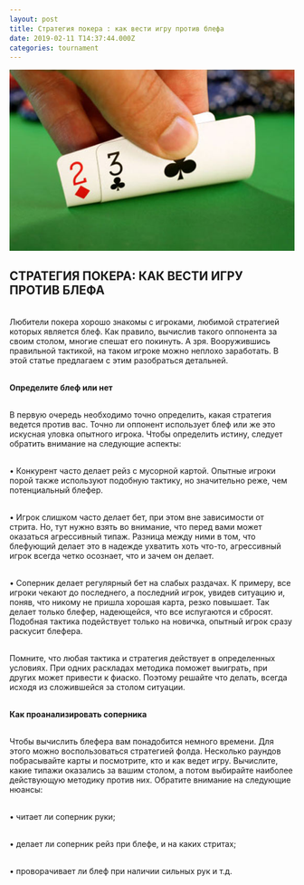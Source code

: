 ```yaml
---
layout: post
title: Стратегия покера : как вести игру против блефа
date: 2019-02-11 T14:37:44.000Z
categories: tournament
---
```


<img src="/images/fulls/bled.jpg" class="fit image"> 

## СТРАТЕГИЯ ПОКЕРА: КАК ВЕСТИ ИГРУ ПРОТИВ БЛЕФА

<br>Любители покера хорошо знакомы с игроками, любимой стратегией которых является блеф. Как правило, вычислив такого оппонента за своим столом, многие спешат его покинуть. А зря. Вооружившись правильной тактикой, на таком игроке можно неплохо заработать. В этой статье предлагаем с этим разобраться детальней. 

<br><strong>Определите блеф или нет</strong>

<br>В первую очередь необходимо точно определить, какая стратегия ведется против вас. Точно ли оппонент использует блеф или же это искусная уловка опытного игрока. Чтобы определить истину, следует обратить внимание на следующие аспекты:

<br>•	Конкурент часто делает рейз с мусорной картой. Опытные игроки порой также используют подобную тактику, но значительно реже, чем потенциальный блефер.

<br>•	Игрок слишком часто делает бет, при этом вне зависимости от стрита. Но, тут нужно взять во внимание, что перед вами может оказаться агрессивный типаж. Разница между ними в том, что блефующий делает это в надежде ухватить хоть что-то, агрессивный игрок всегда четко осознает, что и зачем он делает.

<br>•	Соперник делает регулярный бет на слабых раздачах. К примеру, все игроки чекают до последнего, а последний игрок, увидев ситуацию и, поняв, что никому не пришла хорошая карта, резко повышает. Так делает только блефер, надеющейся, что все испугаются и сбросят. Подобная тактика подействует только на новичка, опытный игрок сразу раскусит блефера.

<br>Помните, что любая тактика и стратегия действует в определенных условиях. При одних раскладах методика поможет выиграть, при других может привести к фиаско. Поэтому решайте что делать, всегда исходя из сложившейся за столом ситуации.

<br><strong>Как проанализировать соперника</strong>

<br>Чтобы вычислить блефера вам понадобится немного времени. Для этого можно воспользоваться стратегией фолда. Несколько раундов побрасывайте карты и посмотрите, кто и как ведет игру. Вычислите, какие типажи оказались за вашим столом, а потом выбирайте наиболее действующую методику против них. Обратите внимание на следующие нюансы:

<br>•	читает ли соперник руки;

<br>•	делает ли соперник рейз при блефе, и на каких стритах;

<br>•	проворачивает ли блеф при наличии сильных рук и т.д.


